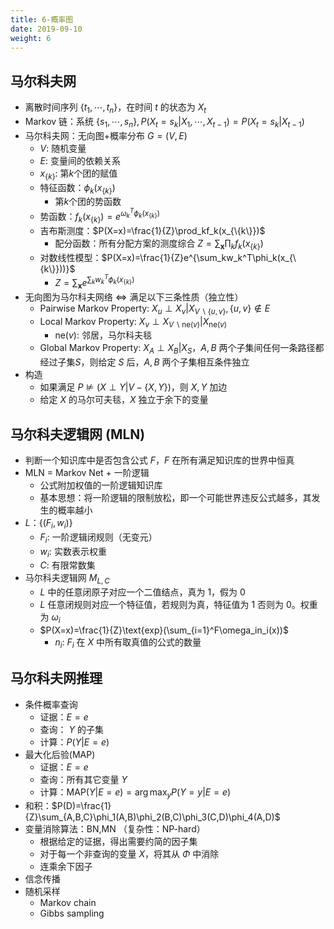 ```yaml
---
title: 6-概率图
date: 2019-09-10
weight: 6
---
```


## 马尔科夫网

* 离散时间序列 $\{t_1,\cdots,t_n\}$，在时间 $t$ 的状态为 $X_t$
* Markov 链：系统 $\{s_1,\cdots,s_n\},P(X_t=s_k|X_1,\cdots,X_{t-1})=P(X_t=s_k|X_{t-1})$
* 马尔科夫网：无向图+概率分布 $G=(V,E)$
  * $V$: 随机变量
  * $E$: 变量间的依赖关系
  * $x_{\{k\}}$: 第$k$个团的赋值
  * 特征函数：$\phi_k(x_{\{k\}})$
    * 第$k$个团的势函数
  * 势函数：$f_k(x_{\{k\}})=e^{\omega_k^T\phi_k(x_{\{k\}})}$
  * 吉布斯测度：$P(X=x)=\frac{1}{Z}\prod_kf_k(x_{\{k\}})$
    * 配分函数：所有分配方案的测度综合 $Z=\sum_{\mathbf{x}}\prod_kf_k(x_{\{k\}})$
  * 对数线性模型：$P(X=x)=\frac{1}{Z}e^{\sum_kw_k^T\phi_k(x_{\{k\}}))}$
    * $Z=\sum_{\mathbf{x}}e^{\sum_kw_k^T\phi_k(x_{\{k\}})}$
* 无向图为马尔科夫网络 $\iff$ 满足以下三条性质（独立性）
  * Pairwise Markov Property: $X_u\perp X_v|X_{V\backslash\{u,v\}},\{u,v\}\not\in E$
  * Local Markov Property: $X_v\perp X_{V\backslash\text{ne}(v)}|X_{\text{ne}(v)}$
    * $\text{ne}(v)$: 邻居，马尔科夫毯
  * Global Markov Property: $X_A \perp X_B|X_S$，$A,B$ 两个子集间任何一条路径都经过子集$S$，则给定 $S$ 后，$A,B$ 两个子集相互条件独立
* 构造
  * 如果满足 $P\not\vDash(X\perp Y|V-\{X,Y\})$，则 $X,Y$ 加边
  * 给定 $X$ 的马尔可夫毯，$X$ 独立于余下的变量

## 马尔科夫逻辑网 (MLN)

* 判断一个知识库中是否包含公式 $F$，$F$ 在所有满足知识库的世界中恒真
* MLN = Markov Net + 一阶逻辑
  * 公式附加权值的一阶逻辑知识库
  * 基本思想：将一阶逻辑的限制放松，即一个可能世界违反公式越多，其发生的概率越小
* $L$：$\{(F_i,w_i)\}$
  * $F_i$: 一阶逻辑闭规则（无变元）
  * $w_i$: 实数表示权重
  * $C$: 有限常数集
* 马尔科夫逻辑网 $M_{L,C}$
  * $L$ 中的任意闭原子对应一个二值结点，真为 $1$，假为 $0$
  * $L$ 任意闭规则对应一个特征值，若规则为真，特征值为 $1$ 否则为 $0$。权重为 $\omega_i$
  * $P(X=x)=\frac{1}{Z}\text{exp}(\sum_{i=1}^F\omega_in_i(x))$
    * $n_i$: $F_i$ 在 $X$ 中所有取真值的公式的数量

## 马尔科夫网推理

* 条件概率查询
  * 证据：$E=e$
  * 查询： $Y$ 的子集
  * 计算：$P(Y|E=e)$
* 最大化后验(MAP)
  * 证据：$E=e$
  * 查询：所有其它变量 $Y$
  * 计算：$\text{MAP}(Y|E=e)=\arg\max_y P(Y=y|E=e)$
* 和积：$P(D)=\frac{1}{Z}\sum_{A,B,C}\phi_1(A,B)\phi_2(B,C)\phi_3(C,D)\phi_4(A,D)$
* 变量消除算法：BN,MN （复杂性：NP-hard）
  * 根据给定的证据，得出需要约简的因子集
  * 对于每一个非查询的变量 $X$，将其从 $\Phi$ 中消除
  * 连乘余下因子
* 信念传播
* 随机采样
  * Markov chain
  * Gibbs sampling
